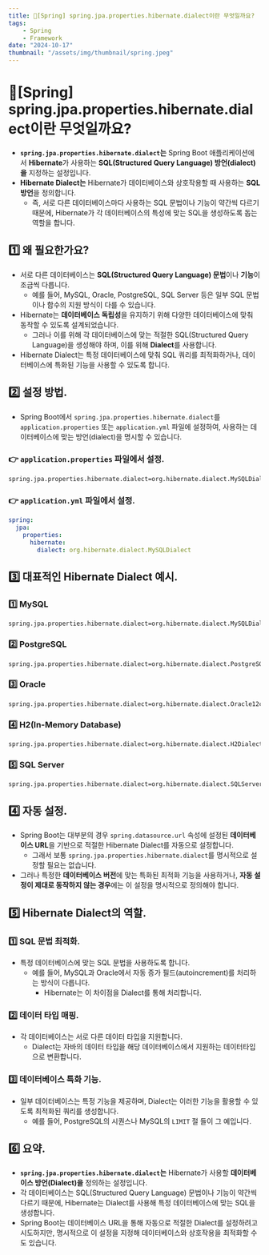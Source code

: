 ```yaml
---
title: 🍃[Spring] spring.jpa.properties.hibernate.dialect이란 무엇일까요?
tags:
    - Spring
    - Framework
date: "2024-10-17"
thumbnail: "/assets/img/thumbnail/spring.jpeg"
---
```


# 🍃[Spring] spring.jpa.properties.hibernate.dialect이란 무엇일까요?
- **`spring.jpa.properties.hibernate.dialect`는** Spring Boot 애플리케이션에서 **Hibernate**가 사용하는 **SQL(Structured Query Language) 방언(dialect)을** 지정하는 설정입니다.
- **Hibernate Dialect는** Hibernate가 데이터베이스와 상호작용할 때 사용하는 **SQL 방언**을 정의합니다.
    - 즉, 서로 다른 데이터베이스마다 사용하는 SQL 문법이나 기능이 약간씩 다르기 때문에, Hibernate가 각 데이터베이스의 특성에 맞는 SQL을 생성하도록 돕는 역할을 합니다.

## 1️⃣ 왜 필요한가요?
- 서로 다른 데이터베이스는 **SQL(Structured Query Language) 문법**이나 **기능**이 조금씩 다릅니다.
    - 예를 들어, MySQL, Oracle, PostgreSQL, SQL Server 등은 일부 SQL 문법이나 함수의 지원 방식이 다를 수 있습니다.
- Hibernate는 **데이터베이스 독립성**을 유지하기 위해 다양한 데이터베이스에 맞춰 동작할 수 있도록 설계되었습니다.
    - 그러나 이를 위해 각 데이터베이스에 맞는 적절한 SQL(Structured Query Language)을 생성해야 하며, 이를 위해 **Dialect**를 사용합니다.
- Hibernate Dialect는 특정 데이터베이스에 맞춰 SQL 쿼리를 최적화하거나, 데이터베이스에 특화된 기능을 사용할 수 있도록 합니다.

## 2️⃣ 설정 방법.
- Spring Boot에서 `spring.jpa.properties.hibernate.dialect`를 `application.properties` 또는 `application.yml` 파일에 설정하여, 사용하는 데이터베이스에 맞는 방언(dialect)을 명시할 수 있습니다.

### 👉 `application.properties` 파일에서 설정.
```properties
spring.jpa.properties.hibernate.dialect=org.hibernate.dialect.MySQLDialect
```

### 👉 `application.yml` 파일에서 설정.
```yaml
spring:
  jpa:
    properties:
      hibernate:
        dialect: org.hibernate.dialect.MySQLDialect
```

## 3️⃣ 대표적인 Hibernate Dialect 예시.

### 1️⃣ MySQL
```properties
spring.jpa.properties.hibernate.dialect=org.hibernate.dialect.MySQLDialect
```

### 2️⃣ PostgreSQL
```properties
spring.jpa.properties.hibernate.dialect=org.hibernate.dialect.PostgreSQLDialect
```

### 3️⃣ Oracle
```properties
spring.jpa.properties.hibernate.dialect=org.hibernate.dialect.Oracle12cDialect
```

### 4️⃣ H2(In-Memory Database)
```properties
spring.jpa.properties.hibernate.dialect=org.hibernate.dialect.H2Dialect
```

### 5️⃣ SQL Server
```properties
spring.jpa.properties.hibernate.dialect=org.hibernate.dialect.SQLServerDialect
```

## 4️⃣ 자동 설정.
- Spring Boot는 대부분의 경우 `spring.datasource.url` 속성에 설정된 **데이터베이스 URL**을 기반으로 적절한 Hibernate Dialect를 자동으로 설정합니다.
    - 그래서 보통 `spring.jpa.properties.hibernate.dialect`를 명시적으로 설정할 필요는 없습니다.
- 그러나 특정한 **데이터베이스 버전**에 맞는 특화된 최적화 기능을 사용하거나, **자동 설정이 제대로 동작하지 않는 경우**에는 이 설정을 명시적으로 정의해야 합니다.

## 5️⃣ Hibernate Dialect의 역할.

### 1️⃣ SQL 문법 최적화.
- 특정 데이터베이스에 맞는 SQL 문법을 사용하도록 합니다.
    - 예를 들어, MySQL과 Oracle에서 자동 증가 필드(autoincrement)를 처리하는 방식이 다릅니다.
        - Hibernate는 이 차이점을 Dialect를 통해 처리합니다.

### 2️⃣ 데이터 타입 매핑.
- 각 데이터베이스는 서로 다른 데이터 타입을 지원합니다.
    - Dialect는 자바의 데이터 타입을 해당 데이터베이스에서 지원하는 데이터타입으로 변환합니다.

### 3️⃣ 데이터베이스 특화 기능.
- 일부 데이터베이스는 특정 기능을 제공하며, Dialect는 이러한 기능을 활용할 수 있도록 최적화된 쿼리를 생성합니다.
    - 예를 들어, PostgreSQL의 시퀀스나 MySQL의 `LIMIT` 절 들이 그 예입니다.

## 6️⃣ 요약.
- **`spring.jpa.properties.hibernate.dialect`는** Hibernate가 사용할 **데이터베이스 방언(Dialect)을** 정의하는 설정입니다.
- 각 데이터베이스는 SQL(Structured Query Language) 문법이나 기능이 약간씩 다르기 때문에, Hibernate는 Dialect를 사용해 특정 데이터베이스에 맞는 SQL을 생성합니다.
- Spring Boot는 데이터베이스 URL을 통해 자동으로 적절한 Dialect를 설정하려고 시도하지만, 명시적으로 이 설정을 지정해 데이터베이스와 상호작용을 최적화할 수도 있습니다.

